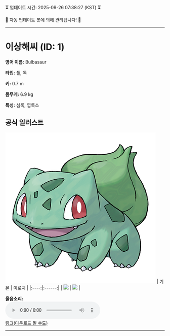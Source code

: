 
⏳ 업데이트 시간: 2025-09-26 07:38:27 (KST) ⏳

🤖 자동 업데이트 봇에 의해 관리됩니다! 🤖

---

# 이상해씨 (ID: 1)
**영어 이름:** Bulbasaur

**타입:** 풀, 독

**키:** 0.7 m

**몸무게:** 6.9 kg

**특성:** 심록, 엽록소

## 공식 일러스트
![](https://raw.githubusercontent.com/PokeAPI/sprites/master/sprites/pokemon/other/official-artwork/1.png)
| 기본 | 이로치 |
|:----:|:------:|
| <img src="http://play.pokemonshowdown.com/sprites/ani/bulbasaur.gif" width="200"> | <img src="http://play.pokemonshowdown.com/sprites/ani-shiny/bulbasaur.gif" width="200"> |

**울음소리:**<br><audio controls src="https://raw.githubusercontent.com/PokeAPI/cries/main/cries/pokemon/latest/1.ogg"></audio><br> [링크(다운로드 될 수도)](https://raw.githubusercontent.com/PokeAPI/cries/main/cries/pokemon/latest/1.ogg)


---
